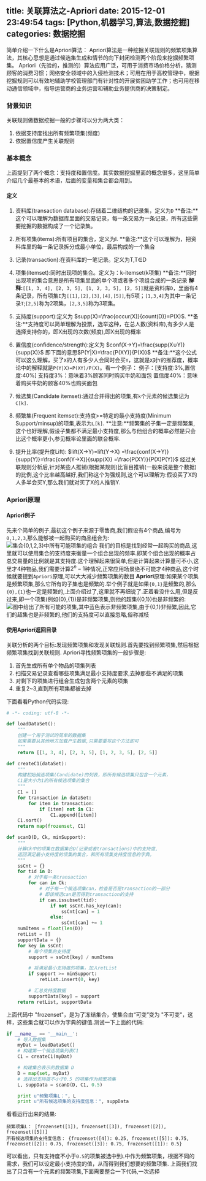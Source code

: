 title: 关联算法之-Apriori
date: 2015-12-01 23:49:54
tags: [Python,机器学习,算法,数据挖掘]
categories: 数据挖掘
---
简单介绍一下什么是Apriori算法： Apriori算法是一种挖掘关联规则的频繁项集算法，其核心思想是通过候选集生成和情节的向下封闭检测两个阶段来挖掘频繁项集。 Apriori（先验的，推测的）算法应用广泛，可用于消费市场价格分析，猜测顾客的消费习惯；网络安全领域中的入侵检测技术；可用在用于高校管理中，根据挖掘规则可以有效地辅助学校管理部门有针对性的开展贫困助学工作；也可用在移动通信领域中，指导运营商的业务运营和辅助业务提供商的决策制定。

### 背景知识
关联规则做数据挖掘一般的步骤可以分为两大类：
1. 依据支持度找出所有频繁项集(频度)
2. 依据置信度产生关联规则

### 基本概念
上面提到了两个概念：支持度和置信度。其实数据挖掘里面的概念很多，这里简单介绍几个最基本的术语，后面的变量和集合都会用到。
#### 定义
1. 资料库(transaction database):存储着二维结构的记录集，定义为`D`
**备注:**这个可以理解为数据库里面的交易记录，每一条交易为一条记录，所有这些需要挖掘的数据构成了一个记录集。

2. 所有项集(items):所有项目的集合，定义为I.
**备注:**这个可以理解为，把资料库里的每一条记录拆分成最小单位，最后构成的一个集合

3. 记录(transaction):在资料库的一笔记录。定义为T,T∈D

4. 项集(itemset):同时出现项的集合。定义为：k-itemset(k项集)
**备注:**同时出现项的集合意思是所有项集里面的单个项或者多个项组合成的一条记录
**解释:**`[[1, 3, 4], [2, 3, 5], [1, 2, 3, 5], [2, 5]]`就是资料库`D`，里面有4条记录，所有项集`I`为`[[1],[2],[3],[4],[5]]`,有5项；`[1,3,4]`为其中一条记录`T`;`[2,5]`称为2项集，`[2,3,5]`称为3项集。

5. 支持度(support):定义为
$supp(X)=\frac{occur(X)}{count(D)}=P(X)$.
**备注:**支持度可以简单理解为投票，选举这种，在总人数(资料库),有多少人是选择支持你的，即X出现的次数(频度),即X出现的概率

6. 置信度(confidence/strength):定义为
$conf(X->Y)=\frac{supp(X∪Y)}{supp(X)}$
即下面的意思$P(Y|X)=\frac{P(XY)}{P(X)}$
**备注:**这个公式可以这么理解，买了`X`的人有多少人会同时会买`Y`，这就是`X`对`Y`的推荐度，概率论中的解释就是`P(Y|X)=P(XY)/P(X)`。看一个例子：
	例子：[支持度:3%,置信度:40%]
	支持度3%：意味着3%顾客同时购买牛奶和面包
	置信度40%：意味着购买牛奶的顾客40%也购买面包

7. 候选集(Candidate itemset):通过合并得出的项集,有`k`个元素的候选集记为`C[k]`.

8. 频繁集(Frequent itemset):支持度>=特定的最小支持度(Minimum Support/minsup)的项集,表示为`L[k]`.
**注意:**频繁集的子集一定是频繁集,这个也好理解,假设子集都不满足最小支持度,那么与他组合的概率必然是只会比这个概率更小,参见概率论里面的联合概率.

9. 提升比率(提升度Lift):
$lift(X->Y)=lift(Y->X)
=\frac{conf(X->Y)}{supp(Y)}=\frac{conf(Y->X)}{supp(X)}
=\frac{P(XY)}{P(X)P(Y)}$
经过关联规则分析后,针对某些人推销(根据某规则)比盲目推销(一般来说是整个数据)的比例,这个比率越高越好,我们称这个为强规则,这个可以理解为:假设买了X的人多半会买Y,那么我们就对买了X的人推销Y.

### Apriori原理
#### Apriori例子
先来个简单的例子,最初这个例子来源于零售商,我们假设有4个商品,编号为`0,1,2,3`,那么能够被一起购买的商品组合为:
![集合{0,1,2,3}中所有可能项集的组合](http://7xn9y9.com1.z0.glb.clouddn.com/关联算法之-Apriori01.png)
我们的目标是找到经常一起购买的商品,这里就可以使用集合的支持度来衡量一个组合出现的频率.即某个组合出现的概率占总交易量的比例就是其支持度.这个理解起来很简单,但是计算起来计算量可不小,这里才4种物品,我们需要计算$2^n-1$种情况,正常应用场景绝不可能才4种商品,这个时候就要提到`Apriori`原理,可以大大减少频繁项集的数目
**Apriori**原理:如果某个项集是频繁项集,那么它所有的子集也是频繁的.举个例子就是如果`{0,1}`是频繁的,那么`{0},{1}`也一定是频繁的,上面介绍过了,这里就不再细说了.正着看没什么用,但是反过来,即一个项集(例如{0},{1})是非频繁项集,则他的超集({0,1})也是非频繁的:
![图中给出了所有可能的项集,其中蓝色表示非频繁项集,由于{0,1}非频繁,因此,它们的超集也是非频繁的,他们的支持度可以直接忽略,俗称减枝](http://7xn9y9.com1.z0.glb.clouddn.com/关联算法之-Apriori02.png)

#### 使用Apriori返回目录
关联分析的两个目标:发现频繁项集和发现关联规则.首先要找到频繁项集,然后根据频繁项集找到关联规则.
Apriori寻找频繁项集的一般步骤是:
1. 首先生成所有单个物品的项集列表
2. 扫描交易记录查看哪些项集满足最小支持度要求,去掉那些不满足的项集
3. 对剩下的项集进行组合生成包含两个元素的项集
4. 重复2~3,直到所有项集都被去掉

下面看看Python代码实现:
```python
# -*- coding: utf-8 -*-

def loadDataSet():
    """
    创建一个用于测试的简单的数据集
    如果需要从其他地方加载产生数据,只需要重写这个方法即可
    """
    return [[1, 3, 4], [2, 3, 5], [1, 2, 3, 5], [2, 5]]

def createC1(dataSet):
    """
    构建初始候选项集(Candidate)的列表，即所有候选项集只包含一个元素，
    C1是大小为1的所有候选项集的集合
    """
    C1 = []
    for transaction in dataSet:
        for item in transaction:
            if [item] not in C1:
                C1.append([item])
    C1.sort()
    return map(frozenset, C1)

def scanD(D, Ck, minSupport):
    """
    计算Ck中的项集在数据集合D(记录或者transactions)中的支持度,
    返回满足最小支持度的项集的集合，和所有项集支持度信息的字典。
    """
    ssCnt = {}
    for tid in D:
        # 对于每一条transaction
        for can in Ck:
            # 对于每一个候选项集can，检查是否是transaction的一部分
            # 即该候选can是否得到transaction的支持
            if can.issubset(tid):
                if not ssCnt.has_key(can):
                    ssCnt[can] = 1
                else:
                    ssCnt[can] += 1
    numItems = float(len(D))
    retList = []
    supportData = {}
    for key in ssCnt:
        # 每个项集的支持度
        support = ssCnt[key] / numItems

        # 将满足最小支持度的项集，加入retList
        if support >= minSupport:
            retList.insert(0, key)

        # 汇总支持度数据
        supportData[key] = support
    return retList, supportData
```
上面代码中 "frozenset"，是为了冻结集合，使集合由“可变”变为 "不可变"，这样，这些集合就可以作为字典的键值.测试一下上面的代码:
```python
if __name__ == '__main__':
    # 导入数据集
    myDat = loadDataSet()
    # 构建第一个候选项集列表C1
    C1 = createC1(myDat)

    # 构建集合表示的数据集 D
    D = map(set, myDat)
    # 选择出支持度不小于0.5 的项集作为频繁项集
    L, suppData = scanD(D, C1, 0.5)

    print u"频繁项集L：", L
    print u"所有候选项集的支持度信息：", suppData
```
看看运行出来的结果:
```
频繁项集L： [frozenset([1]), frozenset([3]), frozenset([2]), frozenset([5])]
所有候选项集的支持度信息： {frozenset([4]): 0.25, frozenset([5]): 0.75, frozenset([2]): 0.75, frozenset([3]): 0.75, frozenset([1]): 0.5}
```
可以看出，只有支持度不小于`0.5`的项集被选中到`L`中作为频繁项集，根据不同的需求，我们可以设定最小支持度的值，从而得到我们想要的频繁项集.
上面我们找出了只含有一个元素的频繁项集,下面需要整合一下代码,一次选择
